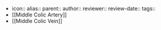- icon::
  alias::
  parent::
  author::
  reviewer::
  review-date::
  tags::
- [[Middle Colic Artery]]
- [[Middle Colic Vein]]